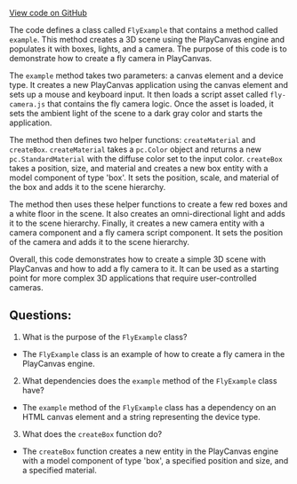 [View code on GitHub](https://github.com/playcanvas/engine/examples/src/examples/camera/fly.tsx)

The code defines a class called `FlyExample` that contains a method called `example`. This method creates a 3D scene using the PlayCanvas engine and populates it with boxes, lights, and a camera. The purpose of this code is to demonstrate how to create a fly camera in PlayCanvas.

The `example` method takes two parameters: a canvas element and a device type. It creates a new PlayCanvas application using the canvas element and sets up a mouse and keyboard input. It then loads a script asset called `fly-camera.js` that contains the fly camera logic. Once the asset is loaded, it sets the ambient light of the scene to a dark gray color and starts the application.

The method then defines two helper functions: `createMaterial` and `createBox`. `createMaterial` takes a `pc.Color` object and returns a new `pc.StandardMaterial` with the diffuse color set to the input color. `createBox` takes a position, size, and material and creates a new box entity with a model component of type 'box'. It sets the position, scale, and material of the box and adds it to the scene hierarchy.

The method then uses these helper functions to create a few red boxes and a white floor in the scene. It also creates an omni-directional light and adds it to the scene hierarchy. Finally, it creates a new camera entity with a camera component and a fly camera script component. It sets the position of the camera and adds it to the scene hierarchy.

Overall, this code demonstrates how to create a simple 3D scene with PlayCanvas and how to add a fly camera to it. It can be used as a starting point for more complex 3D applications that require user-controlled cameras.
## Questions: 
 1. What is the purpose of the `FlyExample` class?
- The `FlyExample` class is an example of how to create a fly camera in the PlayCanvas engine.

2. What dependencies does the `example` method of the `FlyExample` class have?
- The `example` method of the `FlyExample` class has a dependency on an HTML canvas element and a string representing the device type.

3. What does the `createBox` function do?
- The `createBox` function creates a new entity in the PlayCanvas engine with a model component of type 'box', a specified position and size, and a specified material.